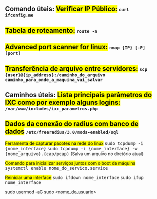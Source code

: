 Comando úteis:
<mark class="hltr-r">Verificar IP Público:</mark>
<span style="font-size: 14px; font-family:monospace">curl ifconfig.me</span>
-------------------------
<mark class="hltr-r">Tabela de roteamento:</mark>
<span style="font-size: 14px; font-family:monospace">route -n</span>
-------------------------
<mark class="hltr-r">Advanced port scanner for linux:</mark>
<span style="font-size: 14px; font-family:monospace">nmap {IP} [-P] [port]</span>
-------------------------
<mark class="hltr-r">Transferência de arquivo entre servidores:</mark>
<span style="font-size: 14px; font-family:monospace">scp {user}@{ip_address}:/caminho_do_arquivo caminho_para_onde_a_maquina_vai_salvar</span>
--------------------------
Caminhos úteis:
<mark class="hltr-r">Lista principais parâmetros do IXC como por exemplo alguns logins:</mark>
<span style="font-size: 14px; font-family:monospace">/var/www/includes/ixc_parametros.php </span>
-------------------------
<mark class="hltr-r">Dados da conexão do radius com banco de dados</mark>
<span style="font-size: 14px; font-family:monospace">/etc/freeradius/3.0/mods-enabled/sql</span>
-------------------------
<mark class="hltr-r">Ferramenta de capturar pacotes na rede do linux</mark>
<span style="font-size: 14px; font-family:monospace">sudo tcpdump -i {nome_interface}</span>
<span style="font-size: 14px; font-family:monospace">sudo tcpdump -i {nome_interface} -w {nome_arquivo}.{cap/pcap}</span> (Salva um arquivo no diretório atual)

<mark class="hltr-r">Comando para inicializar serviços juntos com o boot da máquina</mark>
<span style="font-size: 14px; font-family:monospace">systemctl enable nome_do_servico.service</span>


<mark class="hltr-r">Reiniciar uma interface</mark>
<span style="font-size: 14px; font-family:monospace">sudo ifdown nome_interface</span>
<span style="font-size: 14px; font-family:monospace">sudo ifup
nome_interface</span>


sudo usermod -aG sudo <nome_do_usuario>






